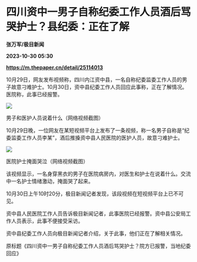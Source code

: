 # 四川资中一男子自称纪委工作人员酒后骂哭护士？县纪委：正在了解
**张万军/极目新闻**

**2023-10-30 05:30**

**https://m.thepaper.cn/detail/25114013**

10月29日，网友发布视频称，四川内江资中县，一名自称纪委监委工作人员的男子故意刁难护士。10月30日，资中县纪委工作人员回应此事称，正在了解情况。医院称，此事已经报警。

![](https://imagecloud.thepaper.cn/thepaper/image/276/208/182.jpg)

男子和医护人员说着什么（网络视频截图）

10月29日晚，一位网友在某短视频平台上发布了一条视频，称一名男子自称是“纪委监委工作人员李某”，酒后推搡资中县人民医院的医护人员，故意刁难护士。

![](https://imagecloud.thepaper.cn/thepaper/image/276/208/183.jpg)

医院护士掩面哭泣（网络视频截图）

该视频显示，一名身穿黑衣的男子在医院病房内，对医生和护士在说着什么。交流中一名护士情绪激动，掩面哭了起来。

10月30日上午10时20分，极目新闻记者发现，该段视频在短视频平台上已不可见。

资中县人民医院工作人员告诉极目新闻记者，此事医院已经报警。资中县公安局工作人员表示，此事不便接受采访。

资中县纪委工作人员向极目新闻记者介绍，关于此事，他们正在了解相关情况。

原标题《四川资中一男子自称纪委工作人员酒后骂哭护士？院方已报警，当地纪委回应》